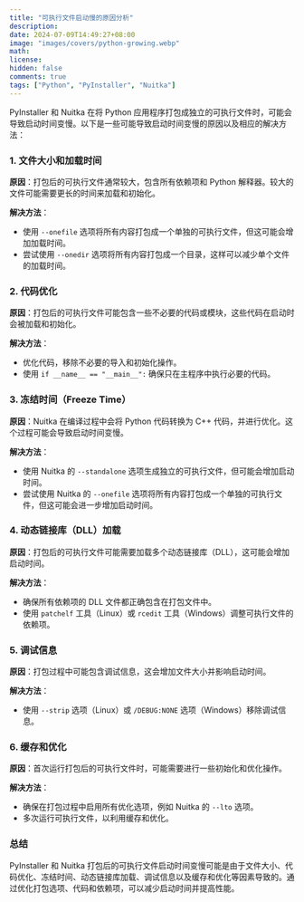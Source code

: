 ```yaml
---
title: "可执行文件启动慢的原因分析"
description: 
date: 2024-07-09T14:49:27+08:00
image: "images/covers/python-growing.webp"
math: 
license: 
hidden: false
comments: true
tags: ["Python", "PyInstaller", "Nuitka"]
---
```

PyInstaller 和 Nuitka 在将 Python 应用程序打包成独立的可执行文件时，可能会导致启动时间变慢。以下是一些可能导致启动时间变慢的原因以及相应的解决方法：

### 1. **文件大小和加载时间**

**原因**：打包后的可执行文件通常较大，包含所有依赖项和 Python 解释器。较大的文件可能需要更长的时间来加载和初始化。

**解决方法**：

- 使用 `--onefile` 选项将所有内容打包成一个单独的可执行文件，但这可能会增加加载时间。
- 尝试使用 `--onedir` 选项将所有内容打包成一个目录，这样可以减少单个文件的加载时间。

### 2. **代码优化**

**原因**：打包后的可执行文件可能包含一些不必要的代码或模块，这些代码在启动时会被加载和初始化。

**解决方法**：

- 优化代码，移除不必要的导入和初始化操作。
- 使用 `if __name__ == "__main__":` 确保只在主程序中执行必要的代码。

### 3. **冻结时间（Freeze Time）**

**原因**：Nuitka 在编译过程中会将 Python 代码转换为 C++ 代码，并进行优化。这个过程可能会导致启动时间变慢。

**解决方法**：

- 使用 Nuitka 的 `--standalone` 选项生成独立的可执行文件，但可能会增加启动时间。
- 尝试使用 Nuitka 的 `--onefile` 选项将所有内容打包成一个单独的可执行文件，但这可能会进一步增加启动时间。

### 4. **动态链接库（DLL）加载**

**原因**：打包后的可执行文件可能需要加载多个动态链接库（DLL），这可能会增加启动时间。

**解决方法**：

- 确保所有依赖项的 DLL 文件都正确包含在打包文件中。
- 使用 `patchelf` 工具（Linux）或 `rcedit` 工具（Windows）调整可执行文件的依赖项。

### 5. **调试信息**

**原因**：打包过程中可能包含调试信息，这会增加文件大小并影响启动时间。

**解决方法**：

- 使用 `--strip` 选项（Linux）或 `/DEBUG:NONE` 选项（Windows）移除调试信息。

### 6. **缓存和优化**

**原因**：首次运行打包后的可执行文件时，可能需要进行一些初始化和优化操作。

**解决方法**：

- 确保在打包过程中启用所有优化选项，例如 Nuitka 的 `--lto` 选项。
- 多次运行可执行文件，以利用缓存和优化。

### 总结

PyInstaller 和 Nuitka 打包后的可执行文件启动时间变慢可能是由于文件大小、代码优化、冻结时间、动态链接库加载、调试信息以及缓存和优化等因素导致的。通过优化打包选项、代码和依赖项，可以减少启动时间并提高性能。
